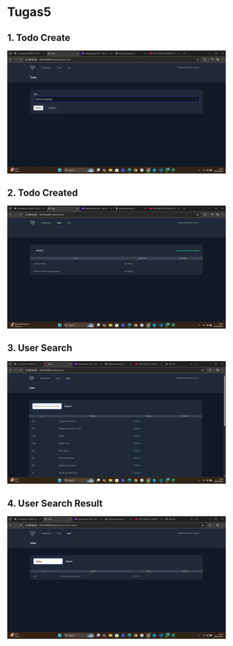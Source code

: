 # Tugas5

## 1. Todo Create

![alt text](screenshot/tugas5/Create.png)

## 2. Todo Created

![alt text](screenshot/tugas5/Created.png)

## 3. User Search

![alt text](screenshot/tugas5/user_search.png)

## 4. User Search Result

![alt text](screenshot/tugas5/user_search_result.png)
